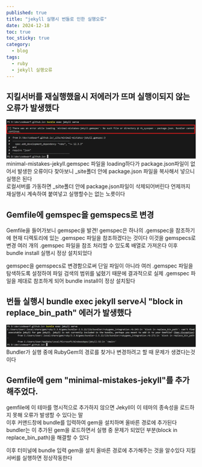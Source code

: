 ```yaml
---
published: true
title: "jekyll 실행시 번들로 인한 실행오류"
date: 2024-12-18
toc: true
toc_sticky: true
category: 
  - blog
tags:
  - ruby
  - jekyll 실행오류
---
```


## 지킬서버를 재실행했을시 저에러가 뜨며 실행이되지 않는 오류가 발생했다
 ![Image Alt error img-1](/assets/images/post/241218-etc-blog-jekyll/2024-12-17-jekyll-blog-1.png)
minimal-mistakes-jekyll.gemspec 파일을 loading하다가 package.json파일이 없어서 발생한 오류이다
찾아보니 _site폴더 안에 package.json 파일을 복사해서 넣으니 실행은 된다  
로컬서버를 가동하면 _site폴더 안에 package.json파일이 삭제되어버린다 언제까지 재실행시 계속하여 붙여넣고 실행할수는 없는 노릇이다 


## Gemfile에 gemspec을 gemspecs로 변경

Gemfile을 들어가보니 gemspec을 발견! gemspec은 하나의 .gemspec을 참조하기에 현재 디렉토리에 있는 .gemspec 파일을 참조하겠다는 것이다
이것을 gemspecs로 변경 여러 개의 .gemspec 파일을 참조 처리할 수 있도록 배열로 가져온다
이후 bundle install 실행시 정상 설치되었다

gemspec을 gemspecs로 변경함으로써 단일 파일이 아니라 여러 .gemspec 파일을 탐색하도록 설정하여 파일 검색의 범위를 넓혔기 때문에
결과적으로 실제 .gemspec 파일을 제대로 참조하게 되어 bundle install이 정상 설치됬다


## 번들 실행시 bundle exec jekyll serve시 "block in replace_bin_path" 에러가 발생했다
![Image Alt error img-1](/assets/images/post/241218-etc-blog-jekyll/2024-12-17-jekyll-blog-2.png)
Bundler가 실행 중에 RubyGem의 경로를 찾거나 변경하려고 할 때 문제가 생겼다는것이다
 

## Gemfile에 gem "minimal-mistakes-jekyll"를 추가해주었다.
gemfile에 이 테마를 명시적으로 추가하지 않으면 Jekyll이 이 테마의 종속성을 로드하지 못해 오류가 발생할 수 있다는 말   
이후 커맨드창에 bundle를 입력하여 gem을 설치하며 올바른 경로에 추가된다   
bundler는 이 추가된 gem을 로드하면서 실행 중 문제가 되었던 부분(block in replace_bin_path)을 해결할 수 있다
 
이후 터미널에 bundle 입력 gem을 설치 올바른 경로에 추가해주는 것을 알수있다
지킬서버를 실행하면 정상작동한다